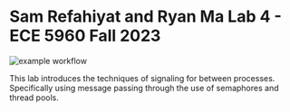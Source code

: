 # Sam Refahiyat and Ryan Ma Lab 4 - ECE 5960 Fall 2023

![example workflow](https://github.com/LunaticAsian/ECE5960_Lab4_Sam_Ryan/actions/workflows/main.yml/badge.svg)

This lab introduces the techniques of signaling for between processes. Specifically using message passing through the use of semaphores and thread pools.

